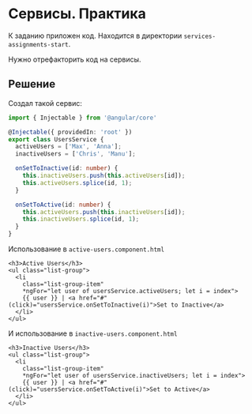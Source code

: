 # Сервисы. Практика

К заданию приложен код. Находится в директории `services-assignments-start`.

Нужно отрефакторить код на сервисы.

## Решение

Создал такой сервис:

```ts
import { Injectable } from '@angular/core'

@Injectable({ providedIn: 'root' })
export class UsersService {
  activeUsers = ['Max', 'Anna'];
  inactiveUsers = ['Chris', 'Manu'];

  onSetToInactive(id: number) {
    this.inactiveUsers.push(this.activeUsers[id]);
    this.activeUsers.splice(id, 1);
  }

  onSetToActive(id: number) {
    this.activeUsers.push(this.inactiveUsers[id]);
    this.inactiveUsers.splice(id, 1);
  }
}
```

Использование в `active-users.component.html`
```angular2html
<h3>Active Users</h3>
<ul class="list-group">
  <li
    class="list-group-item"
    *ngFor="let user of usersService.activeUsers; let i = index">
    {{ user }} | <a href="#" (click)="usersService.onSetToInactive(i)">Set to Inactive</a>
  </li>
</ul>
```

И использование в `inactive-users.component.html`
```angular2html
<h3>Inactive Users</h3>
<ul class="list-group">
  <li
    class="list-group-item"
    *ngFor="let user of usersService.inactiveUsers; let i = index">
    {{ user }} | <a href="#" (click)="usersService.onSetToActive(i)">Set to Active</a>
  </li>
</ul>
```
